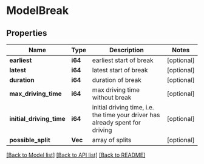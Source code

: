 # ModelBreak

## Properties
Name | Type | Description | Notes
------------ | ------------- | ------------- | -------------
**earliest** | **i64** | earliest start of break | [optional] 
**latest** | **i64** | latest start of break | [optional] 
**duration** | **i64** | duration of break | [optional] 
**max_driving_time** | **i64** | max driving time without break | [optional] 
**initial_driving_time** | **i64** | initial driving time, i.e. the time your driver has already spent for driving | [optional] 
**possible_split** | **Vec<i64>** | array of splits | [optional] 

[[Back to Model list]](../README.md#documentation-for-models) [[Back to API list]](../README.md#documentation-for-api-endpoints) [[Back to README]](../README.md)


